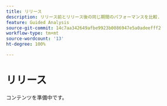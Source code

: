 ```yaml
---
title: リリース
description: リリース前とリリース後の同じ期間のパフォーマンスを比較.
feature: Guided Analysis
source-git-commit: 14c7aa342649afbe9923b0086947e5a0adeefff2
workflow-type: tm+mt
source-wordcount: '13'
ht-degree: 100%

---
```


# リリース

コンテンツを準備中です。
